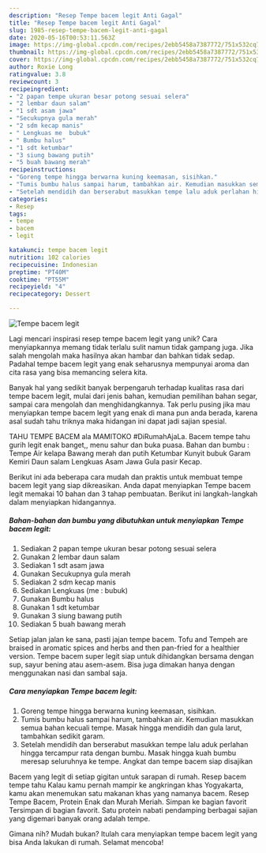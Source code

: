 ```yaml
---
description: "Resep Tempe bacem legit Anti Gagal"
title: "Resep Tempe bacem legit Anti Gagal"
slug: 1985-resep-tempe-bacem-legit-anti-gagal
date: 2020-05-16T00:53:11.563Z
image: https://img-global.cpcdn.com/recipes/2ebb5458a7387772/751x532cq70/tempe-bacem-legit-foto-resep-utama.jpg
thumbnail: https://img-global.cpcdn.com/recipes/2ebb5458a7387772/751x532cq70/tempe-bacem-legit-foto-resep-utama.jpg
cover: https://img-global.cpcdn.com/recipes/2ebb5458a7387772/751x532cq70/tempe-bacem-legit-foto-resep-utama.jpg
author: Roxie Long
ratingvalue: 3.8
reviewcount: 3
recipeingredient:
- "2 papan tempe ukuran besar potong sesuai selera"
- "2 lembar daun salam"
- "1 sdt asam jawa"
- "Secukupnya gula merah"
- "2 sdm kecap manis"
- " Lengkuas me  bubuk"
- " Bumbu halus"
- "1 sdt ketumbar"
- "3 siung bawang putih"
- "5 buah bawang merah"
recipeinstructions:
- "Goreng tempe hingga berwarna kuning keemasan, sisihkan."
- "Tumis bumbu halus sampai harum, tambahkan air. Kemudian masukkan semua bahan kecuali tempe. Masak hingga mendidih dan gula larut, tambahkan sedikit garam."
- "Setelah mendidih dan berserabut masukkan tempe lalu aduk perlahan hingga tercampur rata dengan bumbu. Masak hingga kuah bumbu meresap seluruhnya ke tempe. Angkat dan tempe bacem siap disajikan"
categories:
- Resep
tags:
- tempe
- bacem
- legit

katakunci: tempe bacem legit 
nutrition: 102 calories
recipecuisine: Indonesian
preptime: "PT40M"
cooktime: "PT55M"
recipeyield: "4"
recipecategory: Dessert

---
```



![Tempe bacem legit](https://img-global.cpcdn.com/recipes/2ebb5458a7387772/751x532cq70/tempe-bacem-legit-foto-resep-utama.jpg)

Lagi mencari inspirasi resep tempe bacem legit yang unik? Cara menyiapkannya memang tidak terlalu sulit namun tidak gampang juga. Jika salah mengolah maka hasilnya akan hambar dan bahkan tidak sedap. Padahal tempe bacem legit yang enak seharusnya mempunyai aroma dan cita rasa yang bisa memancing selera kita.

Banyak hal yang sedikit banyak berpengaruh terhadap kualitas rasa dari tempe bacem legit, mulai dari jenis bahan, kemudian pemilihan bahan segar, sampai cara mengolah dan menghidangkannya. Tak perlu pusing jika mau menyiapkan tempe bacem legit yang enak di mana pun anda berada, karena asal sudah tahu triknya maka hidangan ini dapat jadi sajian spesial.

TAHU TEMPE BACEM ala MAMITOKO #DiRumahAjaLa. Bacem tempe tahu gurih legit enak banget,, menu sahur dan buka puasa. Bahan dan bumbu : Tempe Air kelapa Bawang merah dan putih Ketumbar Kunyit bubuk Garam Kemiri Daun salam Lengkuas Asam Jawa Gula pasir Kecap.


Berikut ini ada beberapa cara mudah dan praktis untuk membuat tempe bacem legit yang siap dikreasikan. Anda dapat menyiapkan Tempe bacem legit memakai 10 bahan dan 3 tahap pembuatan. Berikut ini langkah-langkah dalam menyiapkan hidangannya.

<!--inarticleads1-->

##### Bahan-bahan dan bumbu yang dibutuhkan untuk menyiapkan Tempe bacem legit:

1. Sediakan 2 papan tempe ukuran besar potong sesuai selera
1. Gunakan 2 lembar daun salam
1. Sediakan 1 sdt asam jawa
1. Gunakan Secukupnya gula merah
1. Sediakan 2 sdm kecap manis
1. Sediakan  Lengkuas (me : bubuk)
1. Gunakan  Bumbu halus
1. Gunakan 1 sdt ketumbar
1. Gunakan 3 siung bawang putih
1. Sediakan 5 buah bawang merah


Setiap jalan jalan ke sana, pasti jajan tempe bacem. Tofu and Tempeh are braised in aromatic spices and herbs and then pan-fried for a healthier version. Tempe bacem super legit siap untuk dihidangkan bersama dengan sup, sayur bening atau asem-asem. Bisa juga dimakan hanya dengan menggunakan nasi dan sambal saja. 

<!--inarticleads2-->

##### Cara menyiapkan Tempe bacem legit:

1. Goreng tempe hingga berwarna kuning keemasan, sisihkan.
1. Tumis bumbu halus sampai harum, tambahkan air. Kemudian masukkan semua bahan kecuali tempe. Masak hingga mendidih dan gula larut, tambahkan sedikit garam.
1. Setelah mendidih dan berserabut masukkan tempe lalu aduk perlahan hingga tercampur rata dengan bumbu. Masak hingga kuah bumbu meresap seluruhnya ke tempe. Angkat dan tempe bacem siap disajikan


Bacem yang legit di setiap gigitan untuk sarapan di rumah. Resep bacem tempe tahu Kalau kamu pernah mampir ke angkringan khas Yogyakarta, kamu akan menemukan satu makanan khas yang namanya bacem. Resep Tempe Bacem, Protein Enak dan Murah Meriah. Simpan ke bagian favorit Tersimpan di bagian favorit. Satu protein nabati pendamping berbagai sajian yang digemari banyak orang adalah tempe. 

Gimana nih? Mudah bukan? Itulah cara menyiapkan tempe bacem legit yang bisa Anda lakukan di rumah. Selamat mencoba!
